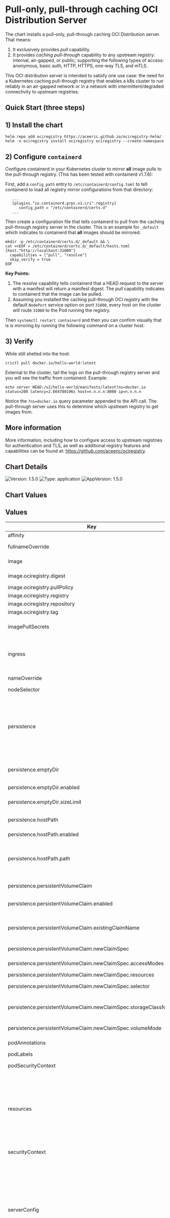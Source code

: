 # Pull-only, pull-through caching OCI Distribution Server

The chart installs a pull-only, pull-through caching OCI Distribution server. That means:

1. It exclusively provides _pull_ capability.
2. It provides *caching pull-through* capability to any upstream registry: internal, air-gapped, or public; supporting the following types of access: anonymous, basic auth, HTTP, HTTPS, one-way TLS, and mTLS.

This OCI distribution server is intended to satisfy one use case: the need for a Kubernetes caching pull-through registry that enables a k8s cluster to run reliably in an air-gapped network or in a network with intermittent/degraded connectivity to upstream registries.

## Quick Start (three steps)

## 1) Install the chart

```
helm repo add ociregistry https://aceeric.github.io/ociregistry-helm/
helm -n ociregistry install ociregistry ociregistry --create-namespace
```

## 2) Configure `containerd`

Configure containerd in your Kubernetes cluster to mirror **all** image pulls to the pull-through registry. (This has been tested with containerd v1.7.6):

First, add a `config_path` entry to `/etc/containerd/config.toml` to tell containerd to load all registry mirror configurations from that directory:

```shell
   ...
   [plugins."io.containerd.grpc.v1.cri".registry]
      config_path = "/etc/containerd/certs.d"
   ...
```

Then create a configuration file that tells containerd to pull from the caching pull-through registry server in the cluster. This is an example for `_default` which indicates to containerd that **all** images should be mirrored:

```shell
mkdir -p /etc/containerd/certs.d/_default && \
cat <<EOF > /etc/containerd/certs.d/_default/hosts.toml
[host."http://localhost:31080"]
  capabilities = ["pull", "resolve"]
  skip_verify = true
EOF
```

**Key Points:**

1. The _resolve_ capability tells containerd that a HEAD request to the server with a manifest will return a manifest digest. The _pull_ capability indicates to containerd that the image can be pulled.
2. Assuming you installed the caching pull-through OCI registry with the default `NodePort` service option on port `31080`, every host on the cluster will route `31080` to the Pod running the registry.

Then `systemctl restart containerd` and then you can confirm visually that is is mirroring by running the following command on a cluster host:

## 3) Verify

While still shelled into the host:

```
crictl pull docker.io/hello-world:latest
```

External to the cluster, tail the logs on the pull-through registry server and you will see the traffic from containerd. Example:

```
echo server HEAD:/v2/hello-world/manifests/latest?ns=docker.io status=200 latency=2.664780196s host=n.n.n.n:8080 ip=n.n.n.n
```

Notice the `?ns=docker.io` query parameter appended to the API call. The pull-through server uses this to determine which upstream registry to get images from.

## More information

More information, including how to configure access to upstream registries for authentication and TLS, as well as additional registry features and capabilities can be found at: https://github.com/aceeric/ociregistry.

## Chart Details

![Version: 1.5.0](https://img.shields.io/badge/Version-1.5.0-informational?style=flat-square) ![Type: application](https://img.shields.io/badge/Type-application-informational?style=flat-square) ![AppVersion: 1.5.0](https://img.shields.io/badge/AppVersion-1.5.0-informational?style=flat-square)

## Chart Values

## Values

| Key | Type | Default | Description |
|-----|------|---------|-------------|
| affinity | object | `{}` | Defines Pod affinity |
| fullnameOverride | string | `""` | Overrides the default naming logic. |
| image | object | see sub-fields | Specifies the images. You can populate `tag` or `digest` or both. |
| image.ociregistry.digest | string | `nil` | Specify a digest to use instead of the tag |
| image.ociregistry.pullPolicy | string | `"IfNotPresent"` | The image pull policy |
| image.ociregistry.registry | string | `"quay.io"` | The image registry |
| image.ociregistry.repository | string | `"appzygy/ociregistry"` | The image repository |
| image.ociregistry.tag | string | `"1.8.0-prerelease"` | The image tag |
| imagePullSecrets | list | `[]` | Supports pulling the image from a registry that requires authentication |
| ingress | object | `enabled: false` | Configures an ingress for access to the registry outside the cluster. (Could be used to run the registry in one cluster to cache for multiple other clusters.) |
| nameOverride | string | `""` | Overrides the default naming logic. |
| nodeSelector | object | `{}` | Defines a node selector |
| persistence | object | See sub-fields | Persistence establishes the persistence strategy. For ephemeral storage (i.e. for testing or experimentation) the `emptyDir` option is enabled by default. If you have a storage provisioner, enable the `persistentVolumeClaim` option. The `hostPath` option uses host storage. |
| persistence.emptyDir | object | See sub-fields | Implements Empty Dir storage for the server. Suitable for testing and a quick capability evaluation. |
| persistence.emptyDir.enabled | bool | `true` | This is the default option to facilitate a quick start |
| persistence.emptyDir.sizeLimit | string | `"2Gi"` | Provides a size limit to the storage |
| persistence.hostPath | object | See sub-fields | Implements host path storage for the server. Suitable for testing and a quick capability evaluation. |
| persistence.hostPath.enabled | bool | `false` | Host path is disabled by default |
| persistence.hostPath.path | string | `"/var/lib/ociregistry"` | By default the server will use this path for image storage. If you mount the storage at some other path you must match it in the `imagePath` value in `serverConfig.config` below. |
| persistence.persistentVolumeClaim | object | See sub-fields | Creates a PVC for persistent storage |
| persistence.persistentVolumeClaim.enabled | bool | `false` | Persistent storage is disabled by default. Set to `true` to enable persistent storage |
| persistence.persistentVolumeClaim.existingClaimName | string | `""` | If you will bind to an existing PVC, specify the name here, otherwise leave the name blank and fill in the `newClaimSpec` hash. |
| persistence.persistentVolumeClaim.newClaimSpec | object | See sub-fields | Supply the parameters for a new PVC |
| persistence.persistentVolumeClaim.newClaimSpec.accessModes | list | `["ReadWriteOnce"]` | Access mode(s) supported by the storage class |
| persistence.persistentVolumeClaim.newClaimSpec.resources | object | `{"requests":{"storage":"2Gi"}}` | Required storage capacity |
| persistence.persistentVolumeClaim.newClaimSpec.selector | object | `{}` | specify any necessary storage selectors. |
| persistence.persistentVolumeClaim.newClaimSpec.storageClassName | string | `""` | Leave the storage class empty to select the default cluster storage class, or specify a class if multiple are available |
| persistence.persistentVolumeClaim.newClaimSpec.volumeMode | string | `"Filesystem"` | Volume mode supported by the storage class |
| podAnnotations | object | `{}` | Provide any additional pod annotations |
| podLabels | object | `{}` | Provide any additional pod labels |
| podSecurityContext | object | `{}` | Provide any additional pod security context |
| resources | object | `{}` | Specify requests and limits. Manifests are cached in memory to speed response time. Manifests vary greatly in size but - if an average manifest is 3K and your cluster has 100 images this would result in the server using 300K of RAM. Blob digests are also cached (only the digests) which consumes about 80 bytes per blob. |
| securityContext | object | `{}` | Provide any additional deployment security context |
| serverConfig | object | See sub-fields | Supports overriding default (built-in) configuration. If you change `serverConfig.config.imagePath` then change `volumeMounts['image'].mountPath` to match. The values shown are the defaults hard-coded in the binary, except for `logLevel` which defaults to `error` and is overridden below as `info`. The explicit values are provided mainly for documentation purposes. OS and arch by default are determined by the system hosting the server. |
| service | object | See sub-fields | service defines the Service resource. To serve inside the cluster for other cluster workloads, specify `NodePort`. To serve behind an ingress for workloads outside the cluster, specify `ClusterIP` |
| serviceAccount | object | See sub-fields | Defines the service account configuration |
| serviceAccount.annotations | object | `{}` | Provide any additional annotations you need |
| serviceAccount.automount | bool | `true` | Automounts a token |
| serviceAccount.create | bool | `true` | Creates a service account for the server |
| serviceAccount.name | string | `""` | Overrides the default service name |
| tolerations | list | `[]` | Defines Pod tolerations |
| volumeMounts | list | See sub-fields | Volume Mounts provides the container mount paths. Since this is a caching registry it needs a place to store image data. |
| volumeMounts[0] | object | `{"mountPath":"/var/lib/ociregistry","name":"images","readOnly":false}` | Specifies  where to mount the storage for the image cache. |
| volumeMounts[0].mountPath | string | `"/var/lib/ociregistry"` | Shows the default value hard-coded into the server unless overridden |
| volumes | list | `[]` | Use this to mount other volumes. |

